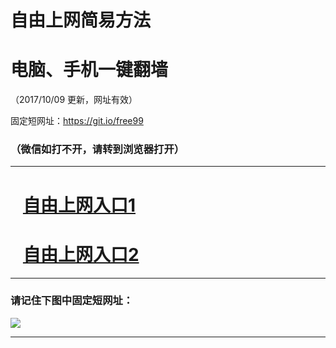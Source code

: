 ﻿# 自由上网简易方法

# 电脑、手机一键翻墙

（2017/10/09 更新，网址有效）

固定短网址：https://git.io/free99

### （微信如打不开，请转到浏览器打开）


***





# &nbsp;&nbsp; <a href="http://ft638131419.fwq-tz-1001.info/fwqtz01.html?t=10090016733 " target="_blank">自由上网入口1</a>
# &nbsp;&nbsp; <a href="http://ft204998362.fwq-tz-1002.info/fwqtz02.html?t=10090015500 " target="_blank">自由上网入口2</a>
***

### 请记住下图中固定短网址：

<img src="https://s3-us-west-2.amazonaws.com/fwq-1001/yjfq-20170905okok.png" /> 


***

